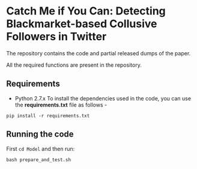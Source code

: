 # Catch Me if You Can: Detecting Blackmarket-based Collusive Followers in Twitter

The repository contains the code and partial released dumps of the paper.

All the required functions are present in the repository.

## Requirements

- Python 2.7.x
To install the dependencies used in the code, you can use the __requirements.txt__ file as follows -

```
pip install -r requirements.txt
```

## Running the code
First `cd Model` and then run: 

`bash prepare_and_test.sh`
